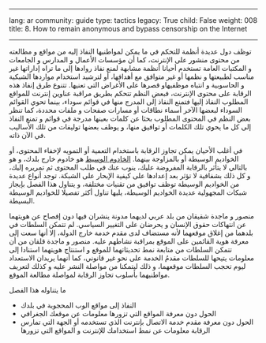 

---

lang: ar
community: guide
type: tactics
legacy: True
child: False
weight: 008
title:  8. How to remain anonymous and bypass censorship on the Internet

---

<p>توظف دول عديدة أنظمة للتحكم في ما يمكن لمواطنيها النفاذ إليه من مواقع و&nbsp;مطالعته من محتوى منشور على الإنترنت، كما أن مؤسسات الأعمال و&nbsp;المدارس و&nbsp;الجامعات و&nbsp;المكتبات العامة تستخدم أحيانا أنظمة مشابهة لمنع نفاذ روادها إلى ما تراه إداراتها غير مناسب لطبيعتها و&nbsp;نظمها أو غير متوافق مع أهدافها، أو لترشيد استخدام مواردها الشبكية و&nbsp;الحاسوبية و&nbsp;انتباه موظفيهاو&nbsp;قصرها على الأغراض التي تعنيها. تتنوع طرق إنفاذ هذه الرقابة على محتوى الإنترنت، فبعض النظم تتحكم بطريق مراقبة عناوين إنترنت للمواقع المطلوب النفاذ إليها فتمنع النفاذ إلى المدرج منها في قوائم سوداء، بينما تحوي القوائم السوداء لبعضها الآخر أسماء نطاقات أو مسارات صفحات و&nbsp;ملفات محددة، كما تنظر بعض النظم في المحتوى المطلوب بحثا عن كلمات بعينها مدرجة في قوائم و&nbsp;تمنع النفاذ إلى كل ما يحوي تلك الكلمات أو توافيق منها، و&nbsp;يوظف بعضها توليفات من تلك اﻷساليب في الآن ذاته.</p>

<p>في أغلب الأحيان يمكن تجاوز الرقابة باستخدام التعمية أو التمويه لإخفاء المحتوى، أو الخواديم الوسيطة أو بالمزاوجة بينهما. <a href="/glossary#proxy">الخادوم الوسيط</a> هو خادوم خارج بلدك، و&nbsp;هو بالتالي لا يتأثر بالرقابة المفروضة عليك، ينوب عنك في طلب المحتوى ثم تمريره إليك، و&nbsp;كل ذلك بشفافية لا تؤثر بعد إعدادها على كيفية الإبحار على الشبكة. توجد أنواع عديدة من الخواديم الوسيطة توظف توافيق من تقنيات مختلفة، و&nbsp;يتناول هذا الفصل بإيجاز شبكات المجهولية عديدة الخواديم الوسيطة، يليها تناول أكثر تفصيلا للخواديم الوسيطة البسيطة.</p>

<div class="backgroundscenario">
<p><span class="actorname">منصور</span> و&nbsp;<span class="actorname">ماجدة</span> شقيقان من بلد عربي لديهما مدونة ينشران فيها دون إفصاح عن هويتهما عن انتهاكات حقوق الإنسان و&nbsp;يحرضان على التغيير السياسي. لم تتمكن السلطات في بلدهما من إغلاق موقعهما لأنه مستضاف لدى مقدم خدمة خارج الدولة، إلا أنها سعت إلى معرفة هوية القائمين على الموقع بمراقبة نشاطهم عليه. <span class="actorname">منصور</span> و&nbsp;<span class="actorname">ماجدة</span> قلقان من أن تتمكن السلطات من متابعة نمط تحديثاتهما للموقع و&nbsp;استنتاج هويتهما استنادا إلى معلومات يتيحها للسلطات مقدمُ الخدمة على نحو غير قانوني، كما أنهما يريدان الاستعداد ليوم تحجب السلطات موقعهما، و&nbsp;ذلك ليتمكنا من مواصلة النشر عليه و&nbsp;كذلك لتعريف مواطنيهما بأسلوب تجاوز الرقابة لمواصلة مطالعة الموقع.</p>
</div>

<p>ما يتناوله هذا الفصل</p>

<ul>
	<li>النفاذ إلى مواقع الوب المحجوبة في بلدك</li>
	<li>الحول دون معرفة المواقع التي تزورها معلومات عن موقعك الجغرافي</li>
	<li>الحول دون معرفة مقدم خدمة الاتصال بإنترنت الذي تستخدمه أو الجهة التي تمارس الرقابة معلومات عن نمط استخدامك للإنترنت و&nbsp;المواقع التي تزورها</li>
</ul>


